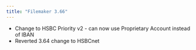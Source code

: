 ```yaml
---
title: "Filemaker 3.66"
---
```

- Change to HSBC Priority v2 - can now use Proprietary Account instead of IBAN
- Reverted 3.64 change to HSBCnet
